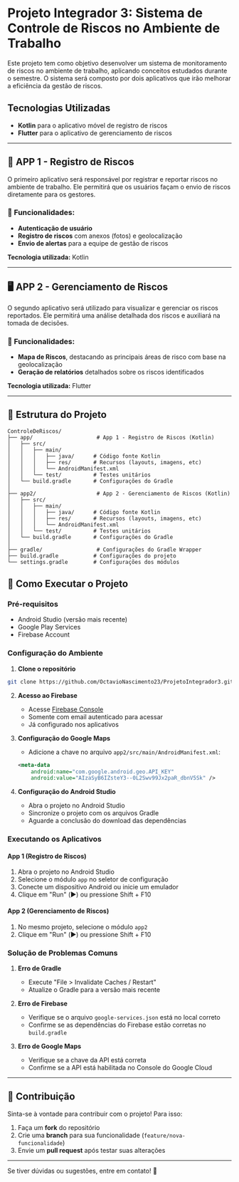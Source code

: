 # Projeto Integrador 3: Sistema de Controle de Riscos no Ambiente de Trabalho

Este projeto tem como objetivo desenvolver um sistema de monitoramento de riscos no ambiente de trabalho, aplicando conceitos estudados durante o semestre. O sistema será composto por dois aplicativos que irão melhorar a eficiência da gestão de riscos.

## Tecnologias Utilizadas
- **Kotlin** para o aplicativo móvel de registro de riscos
- **Flutter** para o aplicativo de gerenciamento de riscos

---

## 📱 APP 1 - Registro de Riscos

O primeiro aplicativo será responsável por registrar e reportar riscos no ambiente de trabalho. Ele permitirá que os usuários façam o envio de riscos diretamente para os gestores.

### 📌 Funcionalidades:
- **Autenticação de usuário**
- **Registro de riscos** com anexos (fotos) e geolocalização
- **Envio de alertas** para a equipe de gestão de riscos

**Tecnologia utilizada:** Kotlin

---

## 🖥️ APP 2 - Gerenciamento de Riscos

O segundo aplicativo será utilizado para visualizar e gerenciar os riscos reportados. Ele permitirá uma análise detalhada dos riscos e auxiliará na tomada de decisões.

### 📌 Funcionalidades:
- **Mapa de Riscos**, destacando as principais áreas de risco com base na geolocalização
- **Geração de relatórios** detalhados sobre os riscos identificados

**Tecnologia utilizada:** Flutter

---

## 📂 Estrutura do Projeto

```
ControleDeRiscos/
├── app/                    # App 1 - Registro de Riscos (Kotlin)
│   ├── src/
│   │   ├── main/
│   │   │   ├── java/      # Código fonte Kotlin
│   │   │   ├── res/       # Recursos (layouts, imagens, etc)
│   │   │   └── AndroidManifest.xml
│   │   └── test/          # Testes unitários
│   └── build.gradle       # Configurações do Gradle
│
├── app2/                   # App 2 - Gerenciamento de Riscos (Kotlin)
│   ├── src/
│   │   ├── main/
│   │   │   ├── java/      # Código fonte Kotlin
│   │   │   ├── res/       # Recursos (layouts, imagens, etc)
│   │   │   └── AndroidManifest.xml
│   │   └── test/          # Testes unitários
│   └── build.gradle       # Configurações do Gradle
│
├── gradle/                 # Configurações do Gradle Wrapper
├── build.gradle           # Configurações do projeto
└── settings.gradle        # Configurações dos módulos
```

## 🚀 Como Executar o Projeto

### Pré-requisitos
- Android Studio (versão mais recente)
- Google Play Services
- Firebase Account

### Configuração do Ambiente

1. **Clone o repositório**
```bash
git clone https://github.com/OctavioNascimento23/ProjetoIntegrador3.git
```

2. **Acesso ao Firebase**
   - Acesse [Firebase Console](https://console.firebase.google.com)
   - Somente com email autenticado para acessar
   - Já configurado nos aplicativos

3. **Configuração do Google Maps**
   - Adicione a chave no arquivo `app2/src/main/AndroidManifest.xml`:
   ```xml
   <meta-data
       android:name="com.google.android.geo.API_KEY"
       android:value="AIzaSyB6IZsteY3--0L2Swv99Jx2paR_dbnV5Sk" />
   ```

4. **Configuração do Android Studio**
   - Abra o projeto no Android Studio
   - Sincronize o projeto com os arquivos Gradle
   - Aguarde a conclusão do download das dependências

### Executando os Aplicativos

#### App 1 (Registro de Riscos)
1. Abra o projeto no Android Studio
2. Selecione o módulo `app` no seletor de configuração
3. Conecte um dispositivo Android ou inicie um emulador
4. Clique em "Run" (▶️) ou pressione Shift + F10

#### App 2 (Gerenciamento de Riscos)
1. No mesmo projeto, selecione o módulo `app2`
2. Clique em "Run" (▶️) ou pressione Shift + F10

### Solução de Problemas Comuns

1. **Erro de Gradle**
   - Execute "File > Invalidate Caches / Restart"
   - Atualize o Gradle para a versão mais recente

2. **Erro de Firebase**
   - Verifique se o arquivo `google-services.json` está no local correto
   - Confirme se as dependências do Firebase estão corretas no `build.gradle`

3. **Erro de Google Maps**
   - Verifique se a chave da API está correta
   - Confirme se a API está habilitada no Console do Google Cloud

---

## 📌 Contribuição

Sinta-se à vontade para contribuir com o projeto! Para isso:
1. Faça um **fork** do repositório
2. Crie uma **branch** para sua funcionalidade (`feature/nova-funcionalidade`)
3. Envie um **pull request** após testar suas alterações

---

Se tiver dúvidas ou sugestões, entre em contato! 🚀
